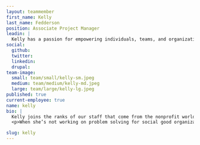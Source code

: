 ```yaml
---
layout: teammember
first_name: Kelly
last_name: Fedderson
position: Associate Project Manager
leadin: |
  Kelly has a passion for empowering individuals, teams, and organizations to accomplish their goals. Combine that with her love of process and spreadsheets, and it's ideal for project management.
social:
  github:
  twitter:
  linkedin:
  drupal:
team-image:
  small: team/small/kelly-sm.jpeg
  medium: team/medium/kelly-md.jpeg
  large: team/large/kelly-lg.jpeg
published: true
current-employee: true
name: kelly
bio: |
  Kelly joins the ranks of our staff that come from the nonprofit world. She largely focused on civic engagement and building community capacity for social change. While at a local grantmaking nonprofit, she worked with the leadership team and broader community to integrate diversity, equity, and inclusion principles into all components of our grantmaking process. This change management process included refining the funding criteria to prioritize projects led by or in collaboration with historically marginalized populations, using targeted outreach and offering technical support to bring in attract new grant applicants, increasing the accessibility of program materials, and recruiting diverse grant selection committee members. She also implemented  systems which allowed the organization to define and measure success.
  <p>When she’s not working on problem solving for social good organizations, Kelly volunteers and is active in the animal welfare sector. She’s even done wildlife rehabilitation...so if you spot a bobcat in need of assistance, she’s your gal!

slug: kelly
---
```

